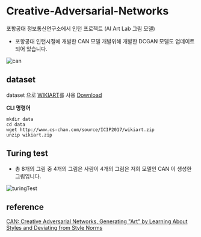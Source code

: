 # Creative-Adversarial-Networks
포항공대 정보통신연구소에서 인턴 프로젝트 (AI Art Lab 그림 모델)
* 포항공대 인턴시절에 개발한 CAN 모델 개발위해 개발한 DCGAN 모델도 업데이트 되어 있습니다.

![can](https://user-images.githubusercontent.com/45627868/50401383-755b7c80-07d1-11e9-99dc-5a1d588010db.PNG)

## dataset
dataset 으로 [WIKIART](https://www.wikiart.org/)를 사용 [Download](https://github.com/cs-chan/ArtGAN/tree/f5d6f6b58a6d8a4bd05aaaedd9688d08c02df8f2/WikiArt%20Dataset)

**CLI 명령어**
```shell
mkdir data
cd data
wget http://www.cs-chan.com/source/ICIP2017/wikiart.zip
unzip wikiart.zip
```


## Turing test
- 총 8개의 그림 중 4개의 그림은 사람이 4개의 그림은 저희 모델인 CAN 이 생성한 그림입니다. 

![turingTest](https://user-images.githubusercontent.com/45627868/50278002-3fdd2900-0489-11e9-8239-6018ae707052.PNG)




## reference 
[CAN: Creative Adversarial Networks, Generating "Art" by Learning About Styles and Deviating from Style Norms](https://arxiv.org/abs/1706.07068)
